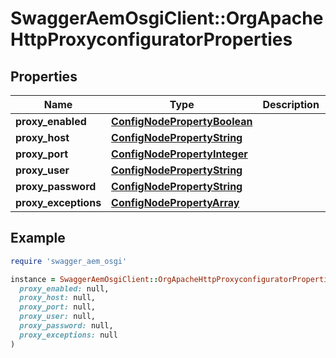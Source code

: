 # SwaggerAemOsgiClient::OrgApacheHttpProxyconfiguratorProperties

## Properties

| Name | Type | Description | Notes |
| ---- | ---- | ----------- | ----- |
| **proxy_enabled** | [**ConfigNodePropertyBoolean**](ConfigNodePropertyBoolean.md) |  | [optional] |
| **proxy_host** | [**ConfigNodePropertyString**](ConfigNodePropertyString.md) |  | [optional] |
| **proxy_port** | [**ConfigNodePropertyInteger**](ConfigNodePropertyInteger.md) |  | [optional] |
| **proxy_user** | [**ConfigNodePropertyString**](ConfigNodePropertyString.md) |  | [optional] |
| **proxy_password** | [**ConfigNodePropertyString**](ConfigNodePropertyString.md) |  | [optional] |
| **proxy_exceptions** | [**ConfigNodePropertyArray**](ConfigNodePropertyArray.md) |  | [optional] |

## Example

```ruby
require 'swagger_aem_osgi'

instance = SwaggerAemOsgiClient::OrgApacheHttpProxyconfiguratorProperties.new(
  proxy_enabled: null,
  proxy_host: null,
  proxy_port: null,
  proxy_user: null,
  proxy_password: null,
  proxy_exceptions: null
)
```

